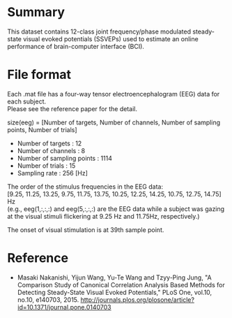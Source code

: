 # Summary
This dataset contains 12-class joint frequency/phase modulated steady-state visual evoked potentials (SSVEPs) used to estimate an online performance of brain-computer interface (BCI).

# File format
Each .mat file has a four-way tensor electroencephalogram (EEG) data for each subject.  
Please see the reference paper for the detail.

size(eeg) = [Number of targets, Number of channels, Number of sampling points, Number of trials]
* Number of targets 	      : 12
* Number of channels 	      : 8
* Number of sampling points : 1114
* Number of trials 		      : 15
* Sampling rate 		        : 256 [Hz]

The order of the stimulus frequencies in the EEG data:  
[9.25, 11.25, 13.25, 9.75, 11.75, 13.75, 10.25, 12.25, 14.25, 10.75, 12.75, 14.75] Hz  
(e.g., eeg(1,:,:,:) and eeg(5,:,:,:) are the EEG data while a subject was gazing at the visual stimuli flickering at 9.25 Hz and 11.75Hz, respectively.)

The onset of visual stimulation is at 39th sample point.

# Reference
* Masaki Nakanishi, Yijun Wang, Yu-Te Wang and Tzyy-Ping Jung,
"A Comparison Study of Canonical Correlation Analysis Based Methods for Detecting Steady-State Visual Evoked Potentials,"
PLoS One, vol.10, no.10, e140703, 2015. http://journals.plos.org/plosone/article?id=10.1371/journal.pone.0140703
